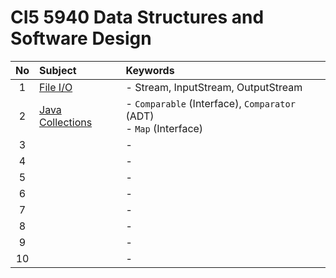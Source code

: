 # CI5 5940 Data Structures and Software Design

|No|Subject|Keywords|
|:-:|:-|:-|
| 1|[File I/O](notes/m01/01.md)|- Stream, InputStream, OutputStream|
| 2|[Java Collections](notes/02.md)|- `Comparable` (Interface), `Comparator` (ADT) <br> - `Map` (Interface)|
| 3|[]()|- |
| 4|[]()|- |
| 5|[]()|- |
| 6|[]()|- |
| 7|[]()|- |
| 8|[]()|- |
| 9|[]()|- |
|10|[]()|- |